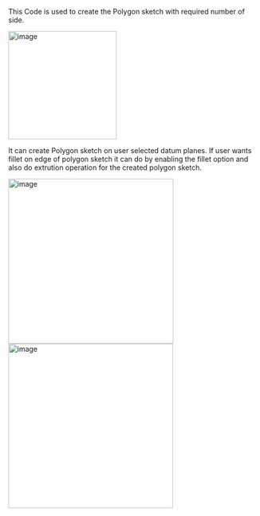 This Code is used to create the Polygon sketch with required number of side.

<img width="217" alt="image" src="https://github.com/MohanDulam/Create_Polygon/assets/111222356/829c4b8a-584b-4ddf-a84f-b942b7cf0228">

It can create Polygon sketch on user selected datum planes. If user wants fillet on edge of polygon sketch it can do by enabling the fillet option and also do extrution operation for the created polygon sketch.

<img width="331" alt="image" src="https://github.com/MohanDulam/Create_Polygon/assets/111222356/b120f843-2e0a-4fdb-8399-d510b4a71beb">
<img width="330" alt="image" src="https://github.com/MohanDulam/Create_Polygon/assets/111222356/e81fbb84-0228-4031-b34c-a3ef13ddf01e">
